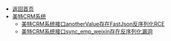 - [返回首页](/)
- [美特CRM系统](美特CRM系统/)
  - [美特CRM系统接口anotherValue存在FastJson反序列化RCE](美特CRM系统/美特CRM系统接口anotherValue存在FastJson反序列化RCE.md)
  - [美特CRM系统接口sync_emp_weixin存在反序列化漏洞](美特CRM系统/美特CRM系统接口sync_emp_weixin存在反序列化漏洞.md)
